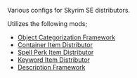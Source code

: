 Various configs for Skyrim SE distributors. 

Utilizes the following mods;
- [Object Categorization Framework](https://www.nexusmods.com/skyrimspecialedition/mods/81469)
- [Container Item Distributor](https://www.nexusmods.com/skyrimspecialedition/mods/99486)
- [Spell Perk Item Distributor](https://www.nexusmods.com/skyrimspecialedition/mods/36869)
- [Keyword Item Distributor](https://www.nexusmods.com/skyrimspecialedition/mods/55728)
- [Description Framework](https://www.nexusmods.com/skyrimspecialedition/mods/105799)
